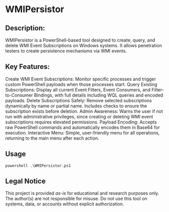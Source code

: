 # WMIPersistor

<h2>Description:</h2>
WMIPersistor is a PowerShell-based tool designed to create, query, and delete WMI Event Subscriptions on Windows systems. It allows penetration testers to create persistence mechanisms via WMI events.

<h2>Key Features:</h2>
Create WMI Event Subscriptions: Monitor specific processes and trigger custom PowerShell payloads when those processes start.
Query Existing Subscriptions: Display all current Event Filters, Event Consumers, and Filter-to-Consumer Bindings, with full details including WQL queries and encoded payloads.
Delete Subscriptions Safely: 
Remove selected subscriptions dynamically by name or partial name. Includes checks to ensure the subscription exists before deletion.
Admin Awareness: 
Warns the user if not run with administrative privileges, since creating or deleting WMI event subscriptions requires elevated permissions.
Payload Encoding: 
Accepts raw PowerShell commands and automatically encodes them in Base64 for execution.
Interactive Menu: 
Simple, user-friendly menu for all operations, returning to the main menu after each action.

<h2>Usage</h2>
<pre><code>powershell .\WMIPersistor.ps1</code></pre>

<h2>Legal Notice</h2>
<p>This project is provided <em>as-is</em> for educational and research purposes only.
The author(s) are not responsible for misuse. Do not use this tool on systems, data,
or accounts without explicit authorization.</p>
